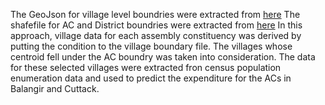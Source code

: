 The GeoJson for village level boundries were extracted from [here](https://github.com/datameet/indian_village_boundaries)
The shafefile for AC and District boundries were extracted from [here](https://github.com/datameet/maps/tree/master/assembly-constituencies)
In this approach, village data for each assembly constituency was derived by putting the condition to the village boundary file. The villages whose centroid fell under the AC boundry was taken into consideration. The data for these selected villages were extracted fron census population enumeration data and used to predict the expenditure for the ACs in Balangir and Cuttack.
